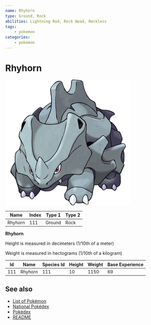 ```yaml
---
name: Rhyhorn
type: Ground, Rock
abilities: Lightning Rod, Rock Head, Reckless
tags:
    - pokemon
categories:
    - pokemon
---
```


# Rhyhorn


![Rhyhorn](images/111.png)

| **Name** | **Index** | **Type 1** | **Type 2** |
|----|----|----|----|
| Rhyhorn | 111 | Ground | Rock  |

**Rhyhorn** 


Height is measured in decimeters (1/10th of a meter)

Weight is measured in hectograms (1/10th of a kilogram)

| **Id** | **Name** | **Species Id** | **Height** | **Weight** | **Base Experience** |
|--------|----------|----------------|------------|------------|---------------------|
| 111 | Rhyhorn | 111 | 10 | 1150 | 69 |


## See also

- [List of Pokémon](../pokemon.md)
- [National Pokédex](../national_pokedex.md)
- [Pokédex](../pokedex.md)
- [README](../README.md)
